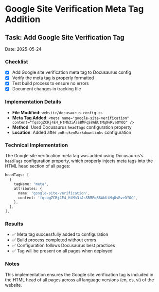 # Google Site Verification Meta Tag Addition

## Task: Add Google Site Verification Tag
Date: 2025-05-24

### Checklist
- [x] Add Google site verification meta tag to Docusaurus config
- [x] Verify the meta tag is properly formatted
- [x] Test build process to ensure no errors
- [x] Document changes in tracking file

### Implementation Details
- **File Modified**: `website/docusaurus.config.ts`
- **Meta Tag Added**: `<meta name="google-site-verification" content="fqsbgZCRj4E4_HtMh3iAsSBMFqS8AbUtMqOvRveOYOQ" />`
- **Method**: Used Docusaurus `headTags` configuration property
- **Location**: Added after `onBrokenMarkdownLinks` configuration

### Technical Implementation
The Google site verification meta tag was added using Docusaurus's `headTags` configuration property, which properly injects meta tags into the HTML head section of all pages:

```typescript
headTags: [
  {
    tagName: 'meta',
    attributes: {
      name: 'google-site-verification',
      content: 'fqsbgZCRj4E4_HtMh3iAsSBMFqS8AbUtMqOvRveOYOQ',
    },
  },
],
```

### Results
- ✅ Meta tag successfully added to configuration
- ✅ Build process completed without errors
- ✅ Configuration follows Docusaurus best practices
- ✅ Tag will be present on all pages when deployed

### Notes
This implementation ensures the Google site verification tag is included in the HTML head of all pages across all language versions (en, es, vi) of the website.
